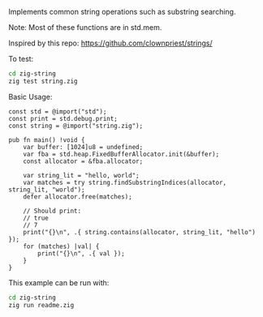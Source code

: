 
Implements common string operations such as substring searching.

Note: Most of these functions are in std.mem.

Inspired by this repo: https://github.com/clownpriest/strings/

To test:
```bash
cd zig-string
zig test string.zig
```

Basic Usage:
```zig
const std = @import("std");
const print = std.debug.print;
const string = @import("string.zig");

pub fn main() !void {
    var buffer: [1024]u8 = undefined;
    var fba = std.heap.FixedBufferAllocator.init(&buffer);
    const allocator = &fba.allocator;
    
    var string_lit = "hello, world";
    var matches = try string.findSubstringIndices(allocator, string_lit, "world");
    defer allocator.free(matches);
    
    // Should print:
    // true
    // 7
    print("{}\n", .{ string.contains(allocator, string_lit, "hello") });
    for (matches) |val| {
        print("{}\n", .{ val });
    }
}
```

This example can be run with:
```bash
cd zig-string
zig run readme.zig
```